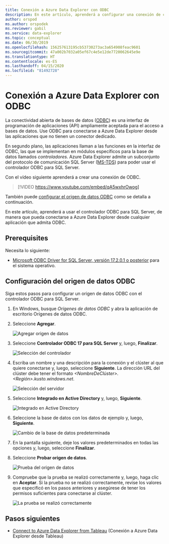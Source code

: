 ```yaml
---
title: Conexión a Azure Data Explorer con ODBC
description: En este artículo, aprenderá a configurar una conexión de conectividad abierta de bases de datos (ODBC) a Azure Data Explorer.
author: orspod
ms.author: orspodek
ms.reviewer: gabil
ms.service: data-explorer
ms.topic: conceptual
ms.date: 06/30/2019
ms.openlocfilehash: 156257613195cb53730273ac3a654908feac9601
ms.sourcegitcommit: 47a002b7032a05ef67c4e5e12de7720062645e9e
ms.translationtype: HT
ms.contentlocale: es-ES
ms.lasthandoff: 04/15/2020
ms.locfileid: "81492728"
---
```

# <a name="connect-to-azure-data-explorer-with-odbc"></a>Conexión a Azure Data Explorer con ODBC

La conectividad abierta de bases de datos ([ODBC](/sql/odbc/reference/odbc-overview)) es una interfaz de programación de aplicaciones (API) ampliamente aceptada para el acceso a bases de datos. Use ODBC para conectarse a Azure Data Explorer desde las aplicaciones que no tienen un conector dedicado.

En segundo plano, las aplicaciones llaman a las funciones en la interfaz de ODBC, las que se implementan en módulos específicos para la base de datos llamados *controladores*. Azure Data Explorer admite un subconjunto del protocolo de comunicación SQL Server ([MS-TDS](kusto/api/tds/index.md)) para poder usar el controlador ODBC para SQL Server.

Con el vídeo siguiente aprenderá a crear una conexión de ODBC. 

> [!VIDEO https://www.youtube.com/embed/qA5wxhrOwog]

También puede [configurar el origen de datos ODBC](#configure-the-odbc-data-source) como se detalla a continuación. 

En este artículo, aprenderá a usar el controlador ODBC para SQL Server, de manera que pueda conectarse a Azure Data Explorer desde cualquier aplicación que admita ODBC. 

## <a name="prerequisites"></a>Prerequisites

Necesita lo siguiente:

* [Microsoft ODBC Driver for SQL Server, versión 17.2.0.1 o posterior](/sql/connect/odbc/download-odbc-driver-for-sql-server) para el sistema operativo.

## <a name="configure-the-odbc-data-source"></a>Configuración del origen de datos ODBC

Siga estos pasos para configurar un origen de datos ODBC con el controlador ODBC para SQL Server.

1. En Windows, busque *Orígenes de datos ODBC* y abra la aplicación de escritorio Orígenes de datos ODBC.

1. Seleccione **Agregar**.

    ![Agregar origen de datos](media/connect-odbc/add-data-source.png)

1. Seleccione **Controlador ODBC 17 para SQL Server** y, luego, **Finalizar**.

    ![Selección del controlador](media/connect-odbc/select-driver.png)

1. Escriba un nombre y una descripción para la conexión y el clúster al que quiere conectarse y, luego, seleccione **Siguiente**. La dirección URL del clúster debe tener el formato *\<NombreDeClúster\>.\<Región\>.kusto.windows.net*.

    ![Selección del servidor](media/connect-odbc/select-server.png)

1. Seleccione **Integrado en Active Directory** y, luego, **Siguiente**.

    ![Integrado en Active Directory](media/connect-odbc/active-directory-integrated.png)

1. Seleccione la base de datos con los datos de ejemplo y, luego, **Siguiente**.

    ![Cambio de la base de datos predeterminada](media/connect-odbc/change-default-database.png)

1. En la pantalla siguiente, deje los valores predeterminados en todas las opciones y, luego, seleccione **Finalizar**.

1. Seleccione **Probar origen de datos**.

    ![Prueba del origen de datos](media/connect-odbc/test-data-source.png)

1. Compruebe que la prueba se realizó correctamente y, luego, haga clic en **Aceptar**. Si la prueba no se realizó correctamente, revise los valores que especificó en los pasos anteriores y asegúrese de tener los permisos suficientes para conectarse al clúster.

    ![La prueba se realizó correctamente](media/connect-odbc/test-succeeded.png)

## <a name="next-steps"></a>Pasos siguientes

* [Connect to Azure Data Explorer from Tableau](tableau.md) (Conexión a Azure Data Explorer desde Tableau)